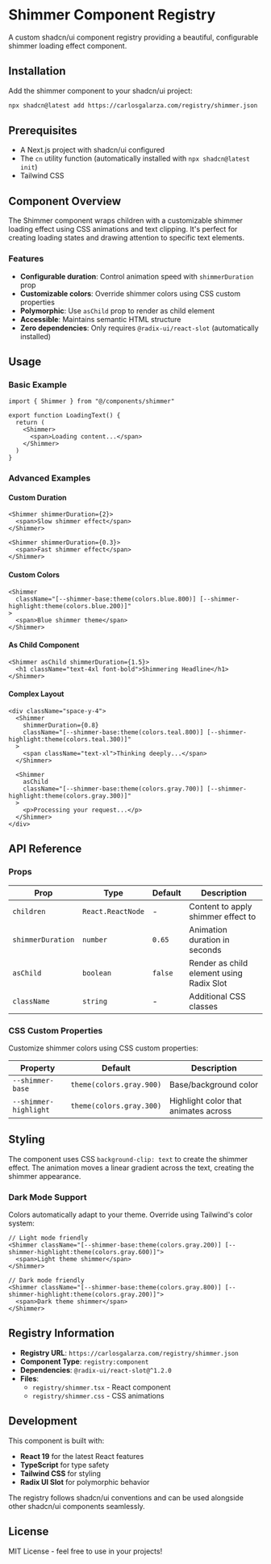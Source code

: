 # Shimmer Component Registry

A custom shadcn/ui component registry providing a beautiful, configurable shimmer loading effect component.

## Installation

Add the shimmer component to your shadcn/ui project:

```bash
npx shadcn@latest add https://carlosgalarza.com/registry/shimmer.json
```

## Prerequisites

- A Next.js project with shadcn/ui configured
- The `cn` utility function (automatically installed with `npx shadcn@latest init`)
- Tailwind CSS

## Component Overview

The Shimmer component wraps children with a customizable shimmer loading effect using CSS animations and text clipping. It's perfect for creating loading states and drawing attention to specific text elements.

### Features

- **Configurable duration**: Control animation speed with `shimmerDuration` prop
- **Customizable colors**: Override shimmer colors using CSS custom properties
- **Polymorphic**: Use `asChild` prop to render as child element
- **Accessible**: Maintains semantic HTML structure
- **Zero dependencies**: Only requires `@radix-ui/react-slot` (automatically installed)

## Usage

### Basic Example

```tsx
import { Shimmer } from "@/components/shimmer"

export function LoadingText() {
  return (
    <Shimmer>
      <span>Loading content...</span>
    </Shimmer>
  )
}
```

### Advanced Examples

#### Custom Duration
```tsx
<Shimmer shimmerDuration={2}>
  <span>Slow shimmer effect</span>
</Shimmer>

<Shimmer shimmerDuration={0.3}>
  <span>Fast shimmer effect</span>
</Shimmer>
```

#### Custom Colors
```tsx
<Shimmer
  className="[--shimmer-base:theme(colors.blue.800)] [--shimmer-highlight:theme(colors.blue.200)]"
>
  <span>Blue shimmer theme</span>
</Shimmer>
```

#### As Child Component
```tsx
<Shimmer asChild shimmerDuration={1.5}>
  <h1 className="text-4xl font-bold">Shimmering Headline</h1>
</Shimmer>
```

#### Complex Layout
```tsx
<div className="space-y-4">
  <Shimmer
    shimmerDuration={0.8}
    className="[--shimmer-base:theme(colors.teal.800)] [--shimmer-highlight:theme(colors.teal.300)]"
  >
    <span className="text-xl">Thinking deeply...</span>
  </Shimmer>

  <Shimmer
    asChild
    className="[--shimmer-base:theme(colors.gray.700)] [--shimmer-highlight:theme(colors.gray.300)]"
  >
    <p>Processing your request...</p>
  </Shimmer>
</div>
```

## API Reference

### Props

| Prop | Type | Default | Description |
|------|------|---------|-------------|
| `children` | `React.ReactNode` | - | Content to apply shimmer effect to |
| `shimmerDuration` | `number` | `0.65` | Animation duration in seconds |
| `asChild` | `boolean` | `false` | Render as child element using Radix Slot |
| `className` | `string` | - | Additional CSS classes |

### CSS Custom Properties

Customize shimmer colors using CSS custom properties:

| Property | Default | Description |
|----------|---------|-------------|
| `--shimmer-base` | `theme(colors.gray.900)` | Base/background color |
| `--shimmer-highlight` | `theme(colors.gray.300)` | Highlight color that animates across |

## Styling

The component uses CSS `background-clip: text` to create the shimmer effect. The animation moves a linear gradient across the text, creating the shimmer appearance.

### Dark Mode Support

Colors automatically adapt to your theme. Override using Tailwind's color system:

```tsx
// Light mode friendly
<Shimmer className="[--shimmer-base:theme(colors.gray.200)] [--shimmer-highlight:theme(colors.gray.600)]">
  <span>Light theme shimmer</span>
</Shimmer>

// Dark mode friendly
<Shimmer className="[--shimmer-base:theme(colors.gray.800)] [--shimmer-highlight:theme(colors.gray.200)]">
  <span>Dark theme shimmer</span>
</Shimmer>
```

## Registry Information

- **Registry URL**: `https://carlosgalarza.com/registry/shimmer.json`
- **Component Type**: `registry:component`
- **Dependencies**: `@radix-ui/react-slot@^1.2.0`
- **Files**:
  - `registry/shimmer.tsx` - React component
  - `registry/shimmer.css` - CSS animations

## Development

This component is built with:
- **React 19** for the latest React features
- **TypeScript** for type safety
- **Tailwind CSS** for styling
- **Radix UI Slot** for polymorphic behavior

The registry follows shadcn/ui conventions and can be used alongside other shadcn/ui components seamlessly.

## License

MIT License - feel free to use in your projects!
